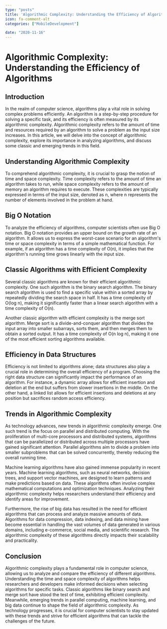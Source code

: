 ```yaml
---
type: "posts"
title: 'Algorithmic Complexity: Understanding the Efficiency of Algorithms'
icon: fa-comment-alt
categories: ["MobileDevelopment"]

date: "2020-11-16"
---
```




# Algorithmic Complexity: Understanding the Efficiency of Algorithms

## Introduction

In the realm of computer science, algorithms play a vital role in solving complex problems efficiently. An algorithm is a step-by-step procedure for solving a specific task, and its efficiency is often measured by its algorithmic complexity. Algorithmic complexity refers to the amount of time and resources required by an algorithm to solve a problem as the input size increases. In this article, we will delve into the concept of algorithmic complexity, explore its importance in analyzing algorithms, and discuss some classic and emerging trends in this field.

## Understanding Algorithmic Complexity

To comprehend algorithmic complexity, it is crucial to grasp the notion of time and space complexity. Time complexity refers to the amount of time an algorithm takes to run, while space complexity refers to the amount of memory an algorithm requires to execute. These complexities are typically expressed in terms of the input size, denoted as n, where n represents the number of elements involved in the problem at hand.

## Big O Notation

To analyze the efficiency of algorithms, computer scientists often use Big O notation. Big O notation provides an upper bound on the growth rate of an algorithm. It allows us to express the worst-case scenario for an algorithm's time or space complexity in terms of a simple mathematical function. For example, if an algorithm has a time complexity of O(n), it implies that the algorithm's running time grows linearly with the input size.

## Classic Algorithms with Efficient Complexity

Several classic algorithms are known for their efficient algorithmic complexity. One such algorithm is the binary search algorithm. The binary search algorithm is used to find a specific value within a sorted array by repeatedly dividing the search space in half. It has a time complexity of O(log n), making it significantly faster than a linear search algorithm with a time complexity of O(n).

Another classic algorithm with efficient complexity is the merge sort algorithm. Merge sort is a divide-and-conquer algorithm that divides the input array into smaller subarrays, sorts them, and then merges them to obtain a sorted output. It has a time complexity of O(n log n), making it one of the most efficient sorting algorithms available.

## Efficiency in Data Structures

Efficiency is not limited to algorithms alone; data structures also play a crucial role in determining the overall efficiency of a program. Choosing the right data structure can significantly impact the performance of an algorithm. For instance, a dynamic array allows for efficient insertion and deletion at the end but suffers from slower insertions in the middle. On the other hand, a linked list allows for efficient insertions and deletions at any position but sacrifices random access efficiency.

## Trends in Algorithmic Complexity

As technology advances, new trends in algorithmic complexity emerge. One such trend is the focus on parallel and distributed computing. With the proliferation of multi-core processors and distributed systems, algorithms that can be parallelized or distributed across multiple processors have gained significant attention. Parallel algorithms aim to divide a problem into smaller subproblems that can be solved concurrently, thereby reducing the overall running time.

Machine learning algorithms have also gained immense popularity in recent years. Machine learning algorithms, such as neural networks, decision trees, and support vector machines, are designed to learn patterns and make predictions based on data. These algorithms often involve complex mathematical computations and optimization techniques. Analyzing their algorithmic complexity helps researchers understand their efficiency and identify areas for improvement.

Furthermore, the rise of big data has resulted in the need for efficient algorithms that can process and analyze massive amounts of data. Algorithms for data compression, data indexing, and data mining have become essential in handling the vast volumes of data generated in various domains, including e-commerce, social media, and scientific research. The algorithmic complexity of these algorithms directly impacts their scalability and practicality.

## Conclusion

Algorithmic complexity plays a fundamental role in computer science, allowing us to analyze and compare the efficiency of different algorithms. Understanding the time and space complexity of algorithms helps researchers and developers make informed decisions when selecting algorithms for specific tasks. Classic algorithms like binary search and merge sort have stood the test of time, exhibiting efficient complexity. Meanwhile, emerging trends in parallel computing, machine learning, and big data continue to shape the field of algorithmic complexity. As technology progresses, it is crucial for computer scientists to stay updated with these trends and strive for efficient algorithms that can tackle the challenges of the future.
